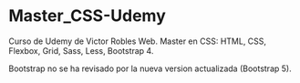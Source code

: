 # Master_CSS-Udemy

Curso de Udemy de Victor Robles Web.
Master en CSS: HTML, CSS, Flexbox, Grid, Sass, Less, Bootstrap 4.

Bootstrap no se ha revisado por la nueva version actualizada (Bootstrap 5).
